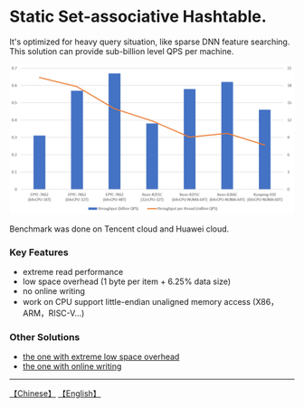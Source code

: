 # Static Set-associative Hashtable.
It's optimized for heavy query situation, like sparse DNN feature searching. This solution can provide sub-billion level QPS per machine.

![](throughput.png)

Benchmark was done on Tencent cloud and Huawei cloud.

### Key Features
* extreme read performance
* low space overhead (1 byte per item + 6.25% data size)
* no online writing
* work on CPU support little-endian unaligned memory access (X86，ARM，RISC-V...)

### Other Solutions
* [the one with extreme low space overhead](https://github.com/PeterRK/fastCHD)
* [the one with online writing](https://github.com/PeterRK/estuary)

---
[【Chinese】](README-CN.md) [【English】](README.md)
